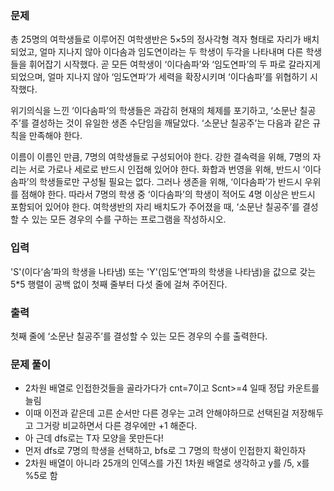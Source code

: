 ### 문제

총 25명의 여학생들로 이루어진 여학생반은 5×5의 정사각형 격자 형태로 자리가 배치되었고, 얼마 지나지 않아 이다솜과 임도연이라는 두 학생이 두각을 나타내며 다른 학생들을 휘어잡기 시작했다. 곧 모든 여학생이 ‘이다솜파’와 ‘임도연파’의 두 파로 갈라지게 되었으며, 얼마 지나지 않아 ‘임도연파’가 세력을 확장시키며 ‘이다솜파’를 위협하기 시작했다.

위기의식을 느낀 ‘이다솜파’의 학생들은 과감히 현재의 체제를 포기하고, ‘소문난 칠공주’를 결성하는 것이 유일한 생존 수단임을 깨달았다. ‘소문난 칠공주’는 다음과 같은 규칙을 만족해야 한다.

이름이 이름인 만큼, 7명의 여학생들로 구성되어야 한다.
강한 결속력을 위해, 7명의 자리는 서로 가로나 세로로 반드시 인접해 있어야 한다.
화합과 번영을 위해, 반드시 ‘이다솜파’의 학생들로만 구성될 필요는 없다.
그러나 생존을 위해, ‘이다솜파’가 반드시 우위를 점해야 한다. 따라서 7명의 학생 중 ‘이다솜파’의 학생이 적어도 4명 이상은 반드시 포함되어 있어야 한다.
여학생반의 자리 배치도가 주어졌을 때, ‘소문난 칠공주’를 결성할 수 있는 모든 경우의 수를 구하는 프로그램을 작성하시오.

### 입력

'S'(이다‘솜’파의 학생을 나타냄) 또는 'Y'(임도‘연’파의 학생을 나타냄)을 값으로 갖는 5\*5 행렬이 공백 없이 첫째 줄부터 다섯 줄에 걸쳐 주어진다.

### 출력

첫째 줄에 ‘소문난 칠공주’를 결성할 수 있는 모든 경우의 수를 출력한다.

### 문제 풀이

- 2차원 배열로 인접한것들을 골라가다가 cnt=7이고 Scnt>=4 일때 정답 카운트를 늘림
- 이때 이전과 같은데 고른 순서만 다른 경우는 고려 안해야하므로 선택된걸 저장해두고 그거랑 비교하면서 다른 경우에만 +1 해준다.
- 아 근데 dfs로는 T자 모양을 못만든다!
- 먼저 dfs로 7명의 학생을 선택하고, bfs로 그 7명의 학생이 인접한지 확인하자
- 2차원 배열이 아니라 25개의 인덱스를 가진 1차원 배열로 생각하고 y를 /5, x를 %5로 함
